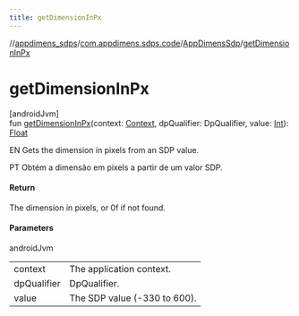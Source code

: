 ```yaml
---
title: getDimensionInPx
---
```

//[appdimens_sdps](../../../index.html)/[com.appdimens.sdps.code](../index.html)/[AppDimensSdp](index.html)/[getDimensionInPx](get-dimension-in-px.html)



# getDimensionInPx



[androidJvm]\
fun [getDimensionInPx](get-dimension-in-px.html)(context: [Context](https://developer.android.com/reference/kotlin/android/content/Context.html), dpQualifier: DpQualifier, value: [Int](https://kotlinlang.org/api/core/kotlin-stdlib/kotlin/-int/index.html)): [Float](https://kotlinlang.org/api/core/kotlin-stdlib/kotlin/-float/index.html)



EN Gets the dimension in pixels from an SDP value.



PT Obtém a dimensão em pixels a partir de um valor SDP.



#### Return



The dimension in pixels, or 0f if not found.



#### Parameters


androidJvm

| | |
|---|---|
| context | The application context. |
| dpQualifier | DpQualifier. |
| value | The SDP value (-330 to 600). |



